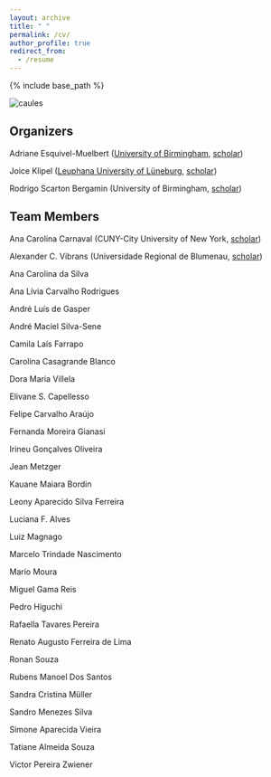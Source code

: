 ```yaml
---
layout: archive
title: " "
permalink: /cv/
author_profile: true
redirect_from:
  - /resume
---
```


{% include base_path %}

![caules](https://rededama.github.io/images/caules.jpg)

## Organizers
 
 Adriane Esquivel-Muelbert ([University of Birmingham](https://www.birmingham.ac.uk/staff/profiles/gees/muelbert-adriane-esquivel), [scholar](https://scholar.google.com/citations?user=d6XOOK0AAAAJ&hl=en))

 Joice Klipel ([Leuphana University of Lüneburg](https://www.leuphana.de/institute/institut-fuer-oekologie/personen/joice-klipel.html), [scholar](https://scholar.google.com/citations?user=oG4eV9MAAAAJ&hl=pt-BR))

 Rodrigo Scarton Bergamin (University of Birmingham, [scholar](https://scholar.google.com.br/citations?user=uAoCb5gAAAAJ&hl=pt-PT))


## Team Members
 
 Ana Carolina Carnaval (CUNY-City University of New York, [scholar](https://scholar.google.com/citations?user=aJMTGKEAAAAJ&hl=en)) 

 Alexander C. Vibrans (Universidade Regional de Blumenau, [scholar](https://scholar.google.com.br/citations?user=HzKGK5AAAAAJ&hl=en))  

 Ana Carolina da Silva 

 Ana Lívia Carvalho Rodrigues 

 André Luís de Gasper 

 André Maciel Silva-Sene 

 Camila Laís Farrapo 

 Carolina Casagrande Blanco 

 Dora Maria Villela 

 Elivane S. Capellesso 

 Felipe Carvalho Araújo 

 Fernanda Moreira Gianasi 
 
 Irineu Gonçalves Oliveira 

 Jean Metzger 

 Kauane Maiara Bordin 

 Leony Aparecido Silva Ferreira 

 Luciana F. Alves 

 Luiz Magnago 

 Marcelo Trindade Nascimento 

 Mario Moura 

 Miguel Gama Reis 

 Pedro Higuchi 

 Rafaella Tavares Pereira 

 Renato Augusto Ferreira de Lima 

 Ronan Souza 

 Rubens Manoel Dos Santos 

 Sandra Cristina Müller 

 Sandro Menezes Silva 

 Simone Aparecida Vieira 

 Tatiane Almeida Souza 

 Victor Pereira Zwiener 




